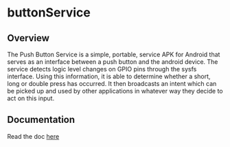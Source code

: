 # buttonService

## Overview

The Push Button Service is a simple, portable, service APK for Android that serves as an interface between a push button and the android device. The service detects logic level changes on GPIO pins through the sysfs interface. Using this information, it is able to determine whether a short, long or double press has occurred. It then broadcasts an intent which can be picked up and used by other applications in whatever way they decide to act on this input.

## Documentation

Read the doc [here](https://stephangm.github.io/file/push-button-service.pdf)
